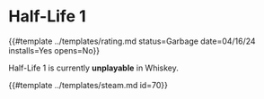 # Half-Life 1

{{#template ../templates/rating.md status=Garbage date=04/16/24 installs=Yes opens=No}}

Half-Life 1 is currently **unplayable** in Whiskey.

{{#template ../templates/steam.md id=70}}
